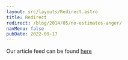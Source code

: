 ```yaml
---
layout: src/layouts/Redirect.astro
title: Redirect
redirect: /blog/2014/05/no-estimates-anger/
navMenu: false
pubDate: 2022-09-17
---
```

<div>
Our article feed can be found <a href="/blog/2014/05/no-estimates-anger/">here</a>
</div>
